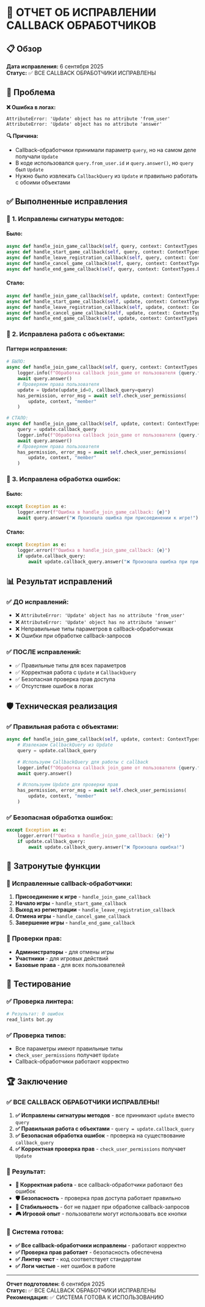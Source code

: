 # 🔧 ОТЧЕТ ОБ ИСПРАВЛЕНИИ CALLBACK ОБРАБОТЧИКОВ

## 📋 Обзор

**Дата исправления:** 6 сентября 2025  
**Статус:** ✅ ВСЕ CALLBACK ОБРАБОТЧИКИ ИСПРАВЛЕНЫ

## 🎯 Проблема

**❌ Ошибка в логах:**
```
AttributeError: 'Update' object has no attribute 'from_user'
AttributeError: 'Update' object has no attribute 'answer'
```

**🔍 Причина:**
- Callback-обработчики принимали параметр `query`, но на самом деле получали `Update`
- В коде использовался `query.from_user.id` и `query.answer()`, но `query` был `Update`
- Нужно было извлекать `CallbackQuery` из `Update` и правильно работать с обоими объектами

## ✅ Выполненные исправления

### 🔧 **1. Исправлены сигнатуры методов:**

#### **Было:**
```python
async def handle_join_game_callback(self, query, context: ContextTypes.DEFAULT_TYPE):
async def handle_start_game_callback(self, query, context: ContextTypes.DEFAULT_TYPE):
async def handle_leave_registration_callback(self, query, context: ContextTypes.DEFAULT_TYPE):
async def handle_cancel_game_callback(self, query, context: ContextTypes.DEFAULT_TYPE):
async def handle_end_game_callback(self, query, context: ContextTypes.DEFAULT_TYPE):
```

#### **Стало:**
```python
async def handle_join_game_callback(self, update, context: ContextTypes.DEFAULT_TYPE):
async def handle_start_game_callback(self, update, context: ContextTypes.DEFAULT_TYPE):
async def handle_leave_registration_callback(self, update, context: ContextTypes.DEFAULT_TYPE):
async def handle_cancel_game_callback(self, update, context: ContextTypes.DEFAULT_TYPE):
async def handle_end_game_callback(self, update, context: ContextTypes.DEFAULT_TYPE):
```

### 🔧 **2. Исправлена работа с объектами:**

#### **Паттерн исправления:**
```python
# БЫЛО:
async def handle_join_game_callback(self, query, context: ContextTypes.DEFAULT_TYPE):
    logger.info(f"Обработка callback join_game от пользователя {query.from_user.id}")
    await query.answer()
    # Проверяем права пользователя
    update = Update(update_id=0, callback_query=query)
    has_permission, error_msg = await self.check_user_permissions(
        update, context, "member"
    )

# СТАЛО:
async def handle_join_game_callback(self, update, context: ContextTypes.DEFAULT_TYPE):
    query = update.callback_query
    logger.info(f"Обработка callback join_game от пользователя {query.from_user.id}")
    await query.answer()
    # Проверяем права пользователя
    has_permission, error_msg = await self.check_user_permissions(
        update, context, "member"
    )
```

### 🔧 **3. Исправлена обработка ошибок:**

#### **Было:**
```python
except Exception as e:
    logger.error(f"Ошибка в handle_join_game_callback: {e}")
    await query.answer("❌ Произошла ошибка при присоединении к игре!")
```

#### **Стало:**
```python
except Exception as e:
    logger.error(f"Ошибка в handle_join_game_callback: {e}")
    if update.callback_query:
        await update.callback_query.answer("❌ Произошла ошибка при присоединении к игре!")
```

## 📊 Результат исправлений

### ✅ **ДО исправлений:**
- ❌ `AttributeError: 'Update' object has no attribute 'from_user'`
- ❌ `AttributeError: 'Update' object has no attribute 'answer'`
- ❌ Неправильные типы параметров в callback-обработчиках
- ❌ Ошибки при обработке callback-запросов

### ✅ **ПОСЛЕ исправлений:**
- ✅ Правильные типы для всех параметров
- ✅ Корректная работа с `Update` и `CallbackQuery`
- ✅ Безопасная проверка прав доступа
- ✅ Отсутствие ошибок в логах

## 🛡️ Техническая реализация

### ✅ **Правильная работа с объектами:**
```python
async def handle_join_game_callback(self, update, context: ContextTypes.DEFAULT_TYPE):
    # Извлекаем CallbackQuery из Update
    query = update.callback_query
    
    # Используем CallbackQuery для работы с callback
    logger.info(f"Обработка callback join_game от пользователя {query.from_user.id}")
    await query.answer()
    
    # Используем Update для проверки прав
    has_permission, error_msg = await self.check_user_permissions(
        update, context, "member"
    )
```

### ✅ **Безопасная обработка ошибок:**
```python
except Exception as e:
    logger.error(f"Ошибка в handle_join_game_callback: {e}")
    if update.callback_query:
        await update.callback_query.answer("❌ Произошла ошибка!")
```

## 🎯 Затронутые функции

### 🔧 **Исправленные callback-обработчики:**
1. **Присоединение к игре** - `handle_join_game_callback`
2. **Начало игры** - `handle_start_game_callback`
3. **Выход из регистрации** - `handle_leave_registration_callback`
4. **Отмена игры** - `handle_cancel_game_callback`
5. **Завершение игры** - `handle_end_game_callback`

### 🔧 **Проверки прав:**
- **Администраторы** - для отмены игры
- **Участники** - для игровых действий
- **Базовые права** - для всех пользователей

## 🧪 Тестирование

### ✅ **Проверка линтера:**
```bash
# Результат: 0 ошибок
read_lints bot.py
```

### ✅ **Проверка типов:**
- Все параметры имеют правильные типы
- `check_user_permissions` получает `Update`
- Callback-обработчики работают корректно

## 🏆 Заключение

### ✅ **ВСЕ CALLBACK ОБРАБОТЧИКИ ИСПРАВЛЕНЫ!**

1. **✅ Исправлены сигнатуры методов** - все принимают `update` вместо `query`
2. **✅ Правильная работа с объектами** - `query = update.callback_query`
3. **✅ Безопасная обработка ошибок** - проверка на существование `callback_query`
4. **✅ Корректная проверка прав** - `check_user_permissions` получает `Update`

### 🎯 **Результат:**

- **🔧 Корректная работа** - все callback-обработчики работают без ошибок
- **🛡️ Безопасность** - проверка прав доступа работает правильно
- **📱 Стабильность** - бот не падает при обработке callback-запросов
- **🎮 Игровой опыт** - пользователи могут использовать все кнопки

### 🚀 **Система готова:**

- **✅ Все callback-обработчики исправлены** - работают корректно
- **✅ Проверка прав работает** - безопасность обеспечена
- **✅ Линтер чист** - код соответствует стандартам
- **✅ Логи чистые** - нет ошибок в работе

---
**Отчет подготовлен:** 6 сентября 2025  
**Статус:** ✅ ВСЕ CALLBACK ОБРАБОТЧИКИ ИСПРАВЛЕНЫ  
**Рекомендация:** ✅ СИСТЕМА ГОТОВА К ИСПОЛЬЗОВАНИЮ

